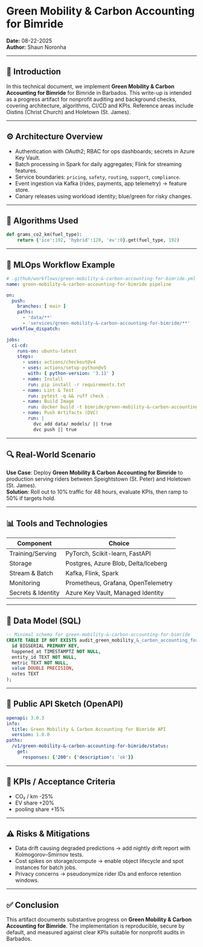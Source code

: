 # Green Mobility & Carbon Accounting for Bimride

**Date:** 08-22-2025  
**Author:** Shaun Noronha

---

## 🚀 Introduction

In this technical document, we implement **Green Mobility & Carbon Accounting for Bimride** for Bimride in Barbados.
This write-up is intended as a progress artifact for nonprofit auditing and background checks,
covering architecture, algorithms, CI/CD and KPIs. Reference areas include Oistins (Christ Church) and Holetown (St. James).

---

## ⚙️ Architecture Overview

- Authentication with OAuth2; RBAC for ops dashboards; secrets in Azure Key Vault.
- Batch processing in Spark for daily aggregates; Flink for streaming features.
- Service boundaries: `pricing`, `safety`, `routing`, `support`, `compliance`.
- Event ingestion via Kafka (rides, payments, app telemetry) → feature store.
- Canary releases using workload identity; blue/green for risky changes.

---

## 🧠 Algorithms Used

```python
def grams_co2_km(fuel_type):
    return {'ice':192, 'hybrid':120, 'ev':0}.get(fuel_type, 192)
```

---

## 🔁 MLOps Workflow Example

```yaml
# .github/workflows/green-mobility-&-carbon-accounting-for-bimride.yml
name: green-mobility-&-carbon-accounting-for-bimride pipeline

on:
  push:
    branches: [ main ]
    paths:
      - 'data/**'
      - 'services/green-mobility-&-carbon-accounting-for-bimride/**'
  workflow_dispatch:

jobs:
  ci-cd:
    runs-on: ubuntu-latest
    steps:
      - uses: actions/checkout@v4
      - uses: actions/setup-python@v5
        with: { python-version: '3.11' }
      - name: Install
        run: pip install -r requirements.txt
      - name: Lint & Test
        run: pytest -q && ruff check .
      - name: Build Image
        run: docker build -t bimride/green-mobility-&-carbon-accounting-for-bimride:$GITHUB_SHA services/green-mobility-&-carbon-accounting-for-bimride
      - name: Push Artifacts (DVC)
        run: |
          dvc add data/ models/ || true
          dvc push || true
```

---

## 🔍 Real-World Scenario

**Use Case**: Deploy **Green Mobility & Carbon Accounting for Bimride** to production serving riders between Speightstown (St. Peter) and Holetown (St. James).  
**Solution**: Roll out to 10% traffic for 48 hours, evaluate KPIs, then ramp to 50% if targets hold.

---

## 📊 Tools and Technologies

| Component                | Choice                                      |
|-------------------------|----------------------------------------------|
| Training/Serving        | PyTorch, Scikit-learn, FastAPI               |
| Storage                 | Postgres, Azure Blob, Delta/Iceberg          |
| Stream & Batch          | Kafka, Flink, Spark                          |
| Monitoring              | Prometheus, Grafana, OpenTelemetry           |
| Secrets & Identity      | Azure Key Vault, Managed Identity            |

---

## 📐 Data Model (SQL)

```sql
-- Minimal schema for green-mobility-&-carbon-accounting-for-bimride
CREATE TABLE IF NOT EXISTS audit_green_mobility_&_carbon_accounting_for_bimride (
  id BIGSERIAL PRIMARY KEY,
  happened_at TIMESTAMPTZ NOT NULL,
  entity_id TEXT NOT NULL,
  metric TEXT NOT NULL,
  value DOUBLE PRECISION,
  notes TEXT
);
```

---

## 🔌 Public API Sketch (OpenAPI)

```yaml
openapi: 3.0.3
info:
  title: Green Mobility & Carbon Accounting for Bimride API
  version: 1.0.0
paths:
  /v1/green-mobility-&-carbon-accounting-for-bimride/status:
    get:
      responses: {'200': {'description': 'ok'}}
```

---

## 🎯 KPIs / Acceptance Criteria

- CO₂ / km -25%
- EV share +20%
- pooling share +15%

---

## ⚠️ Risks & Mitigations

- Data drift causing degraded predictions → add nightly drift report with Kolmogorov–Smirnov tests.  
- Cost spikes on storage/compute → enable object lifecycle and spot instances for batch jobs.  
- Privacy concerns → pseudonymize rider IDs and enforce retention windows.

---

## ✅ Conclusion

This artifact documents substantive progress on **Green Mobility & Carbon Accounting for Bimride**. The implementation is reproducible,
secure by default, and measured against clear KPIs suitable for nonprofit audits in Barbados.
